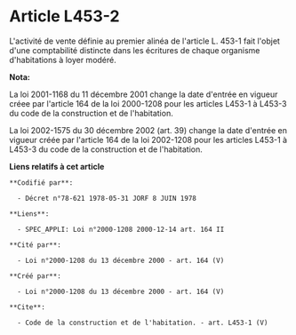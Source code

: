 # Article L453-2

L'activité de vente définie au premier alinéa de l'article L. 453-1 fait l'objet d'une comptabilité distincte dans les
écritures de chaque organisme d'habitations à loyer modéré.

**Nota:**

La loi 2001-1168 du 11 décembre 2001 change la date d'entrée en vigueur créee par l'article 164 de la loi 2000-1208 pour les
articles L453-1 à L453-3 du code de la construction et de l'habitation.

La loi 2002-1575 du 30 décembre 2002 (art. 39) change la date d'entrée en vigueur créée par l'article 164 de la loi 2002-1208
pour les articles L453-1 à L453-3 du code de la construction et de l'habitation.

**Liens relatifs à cet article**

	**Codifié par**:

	  - Décret n°78-621 1978-05-31 JORF 8 JUIN 1978

	**Liens**:

	  - SPEC_APPLI: Loi n°2000-1208 2000-12-14 art. 164 II

	**Cité par**:

	  - Loi n°2000-1208 du 13 décembre 2000 - art. 164 (V)

	**Créé par**:

	  - Loi n°2000-1208 du 13 décembre 2000 - art. 164 (V)

	**Cite**:

	  - Code de la construction et de l'habitation. - art. L453-1 (V)
